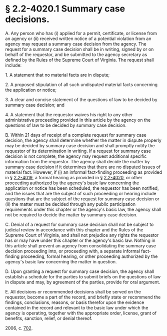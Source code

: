 # § 2.2-4020.1 Summary case decisions.

<p>A. Any person who has (i) applied for a permit, certificate, or license from an agency or (ii) received written notice of a potential violation from an agency may request a summary case decision from the agency. The request for a summary case decision shall be in writing, signed by or on behalf of the requestor, and be submitted to the agency secretary as defined by the Rules of the Supreme Court of Virginia. The request shall include:</p><p>1. A statement that no material facts are in dispute;</p><p>2. A proposed stipulation of all such undisputed material facts concerning the application or notice;</p><p>3. A clear and concise statement of the questions of law to be decided by summary case decision; and</p><p>4. A statement that the requestor waives his right to any other administrative proceeding provided in this article by the agency on the questions of law to be decided by summary case decision.</p><p>B. Within 21 days of receipt of a complete request for summary case decision, the agency shall determine whether the matter in dispute properly may be decided by summary case decision and shall promptly notify the requestor of its determination in writing. If a request for summary case decision is not complete, the agency may request additional specific information from the requestor. The agency shall decide the matter by summary case decision if it determines that there are no disputed issues of material fact. However, if (i) an informal fact-finding proceeding as provided in § <a href='http://law.lis.virginia.gov/vacode/2.2-4019/'>2.2-4019</a>, a formal hearing as provided in § <a href='http://law.lis.virginia.gov/vacode/2.2-4020/'>2.2-4020</a>, or other proceeding authorized by the agency's basic law concerning the application or notice has been scheduled, the requestor has been notified, and the issues that are the subject of such proceeding or hearing include questions that are the subject of the request for summary case decision or (ii) the matter must be decided through any public participation requirements under this chapter or the agency's basic law, the agency shall not be required to decide the matter by summary case decision.</p><p>C. Denial of a request for summary case decision shall not be subject to judicial review in accordance with this chapter and the Rules of the Supreme Court of Virginia, and shall not prejudice any rights the requestor has or may have under this chapter or the agency's basic law. Nothing in this article shall prevent an agency from consolidating the summary case decision proceeding into, or proceeding with, a separate informal fact-finding proceeding, formal hearing, or other proceeding authorized by the agency's basic law concerning the matter in question.</p><p>D. Upon granting a request for summary case decision, the agency shall establish a schedule for the parties to submit briefs on the questions of law in dispute and may, by agreement of the parties, provide for oral argument.</p><p>E. All decisions or recommended decisions shall be served on the requestor, become a part of the record, and briefly state or recommend the findings, conclusions, reasons, or basis therefor upon the evidence contained in the record and relevant to the basic law under which the agency is operating, together with the appropriate order, license, grant of benefits, sanction, relief, or denial thereof.</p><p>2006, c. <a href='http://lis.virginia.gov/cgi-bin/legp604.exe?061+ful+CHAP0702'>702</a>.</p>